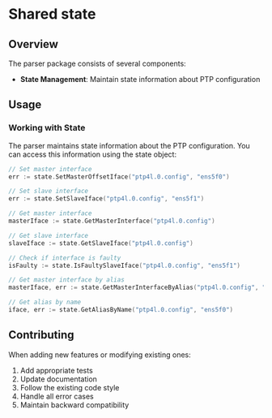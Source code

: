 # Shared state

## Overview

The parser package consists of several components:

- **State Management**: Maintain state information about PTP configuration

## Usage

### Working with State

The parser maintains state information about the PTP configuration. You can access this information using the state object:

```go
// Set master interface
err := state.SetMasterOffsetIface("ptp4l.0.config", "ens5f0")

// Set slave interface
err := state.SetSlaveIface("ptp4l.0.config", "ens5f1")

// Get master interface
masterIface := state.GetMasterInterface("ptp4l.0.config")

// Get slave interface
slaveIface := state.GetSlaveIface("ptp4l.0.config")

// Check if interface is faulty
isFaulty := state.IsFaultySlaveIface("ptp4l.0.config", "ens5f1")

// Get master interface by alias
masterIface, err := state.GetMasterInterfaceByAlias("ptp4l.0.config", "ens5f0")

// Get alias by name
iface, err := state.GetAliasByName("ptp4l.0.config", "ens5f0")
```

## Contributing

When adding new features or modifying existing ones:

1. Add appropriate tests
2. Update documentation
3. Follow the existing code style
4. Handle all error cases
5. Maintain backward compatibility
